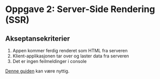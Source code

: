 # Oppgave 2: Server-Side Rendering (SSR)

## Akseptansekriterier

1. Appen kommer ferdig renderet som HTML fra serveren
1. Klient-applikasjonen tar over og laster data fra serveren
1. Det er ingen feilmeldinger i console

[Denne guiden](https://vitejs.dev/guide/ssr) kan være nyttig.
